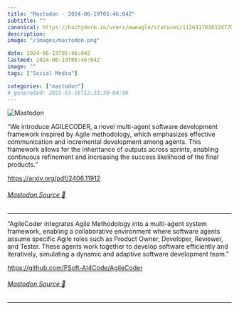 ```yaml
---
title: "Mastodon - 2024-06-19T05:46:04Z"
subtitle: ""
canonical: https://hachyderm.io/users/mweagle/statuses/112641701632477092
description:
image: "/images/mastodon.png"

date: 2024-06-19T05:46:04Z
lastmod: 2024-06-19T05:46:04Z
image: ""
tags: ["Social Media"]

categories: ["mastodon"]
# generated: 2025-03-16T12:33:30-04:00
---
```

![Mastodon](/images/mastodon.png)

<p>“We introduce AGILECODER, a novel multi-agent software development framework inspired by Agile methodology, which emphasizes effective communication and incremental development among agents. This framework allows for the inheritance of outputs across sprints, enabling continuous refinement and increasing the success likelihood of the final products.”</p><p><a href="https://arxiv.org/pdf/2406.11912" target="_blank" rel="nofollow noopener noreferrer" translate="no"><span class="invisible">https://</span><span class="">arxiv.org/pdf/2406.11912</span><span class="invisible"></span></a></p>


###### [Mastodon Source 🐘](https://hachyderm.io/@mweagle/112641701632477092)

___

<p>“AgileCoder integrates Agile Methodology into a multi-agent system framework, enabling a collaborative environment where software agents assume specific Agile roles such as Product Owner, Developer, Reviewer, and Tester. These agents work together to develop software efficiently and iteratively, simulating a dynamic and adaptive software development team.”</p><p><a href="https://github.com/FSoft-AI4Code/AgileCoder" target="_blank" rel="nofollow noopener noreferrer" translate="no"><span class="invisible">https://</span><span class="ellipsis">github.com/FSoft-AI4Code/Agile</span><span class="invisible">Coder</span></a></p>


###### [Mastodon Source 🐘](https://hachyderm.io/@mweagle/112641707577403081)

___
